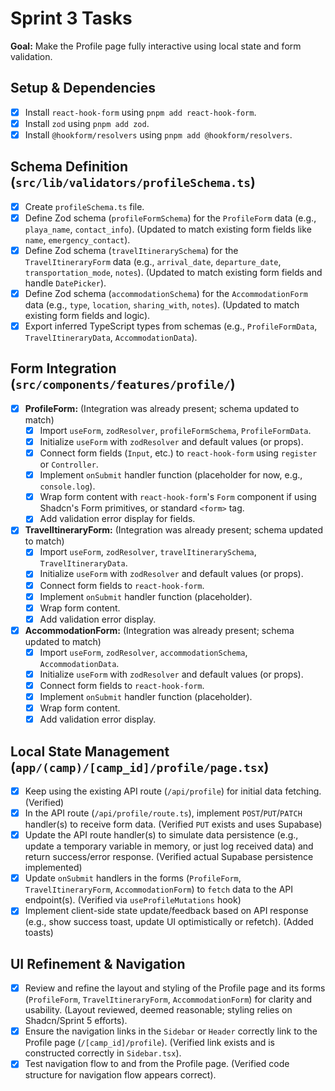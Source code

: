 # Sprint 3 Tasks

**Goal:** Make the Profile page fully interactive using local state and form validation.

## Setup & Dependencies
- [x] Install `react-hook-form` using `pnpm add react-hook-form`.
- [x] Install `zod` using `pnpm add zod`.
- [x] Install `@hookform/resolvers` using `pnpm add @hookform/resolvers`.

## Schema Definition (`src/lib/validators/profileSchema.ts`)
- [x] Create `profileSchema.ts` file.
- [x] Define Zod schema (`profileFormSchema`) for the `ProfileForm` data (e.g., `playa_name`, `contact_info`). (Updated to match existing form fields like `name`, `emergency_contact`).
- [x] Define Zod schema (`travelItinerarySchema`) for the `TravelItineraryForm` data (e.g., `arrival_date`, `departure_date`, `transportation_mode`, `notes`). (Updated to match existing form fields and handle `DatePicker`).
- [x] Define Zod schema (`accommodationSchema`) for the `AccommodationForm` data (e.g., `type`, `location`, `sharing_with`, `notes`). (Updated to match existing form fields and logic).
- [x] Export inferred TypeScript types from schemas (e.g., `ProfileFormData`, `TravelItineraryData`, `AccommodationData`).

## Form Integration (`src/components/features/profile/`)
- [x] **ProfileForm:** (Integration was already present; schema updated to match)
    - [x] Import `useForm`, `zodResolver`, `profileFormSchema`, `ProfileFormData`.
    - [x] Initialize `useForm` with `zodResolver` and default values (or props).
    - [x] Connect form fields (`Input`, etc.) to `react-hook-form` using `register` or `Controller`.
    - [x] Implement `onSubmit` handler function (placeholder for now, e.g., `console.log`).
    - [x] Wrap form content with `react-hook-form`'s `Form` component if using Shadcn's Form primitives, or standard `<form>` tag.
    - [x] Add validation error display for fields.
- [x] **TravelItineraryForm:** (Integration was already present; schema updated to match)
    - [x] Import `useForm`, `zodResolver`, `travelItinerarySchema`, `TravelItineraryData`.
    - [x] Initialize `useForm` with `zodResolver` and default values (or props).
    - [x] Connect form fields to `react-hook-form`.
    - [x] Implement `onSubmit` handler function (placeholder).
    - [x] Wrap form content.
    - [x] Add validation error display.
- [x] **AccommodationForm:** (Integration was already present; schema updated to match)
    - [x] Import `useForm`, `zodResolver`, `accommodationSchema`, `AccommodationData`.
    - [x] Initialize `useForm` with `zodResolver` and default values (or props).
    - [x] Connect form fields to `react-hook-form`.
    - [x] Implement `onSubmit` handler function (placeholder).
    - [x] Wrap form content.
    - [x] Add validation error display.

## Local State Management (`app/(camp)/[camp_id]/profile/page.tsx`)
- [x] Keep using the existing API route (`/api/profile`) for initial data fetching. (Verified)
- [x] In the API route (`/api/profile/route.ts`), implement `POST`/`PUT`/`PATCH` handler(s) to receive form data. (Verified `PUT` exists and uses Supabase)
- [x] Update the API route handler(s) to simulate data persistence (e.g., update a temporary variable in memory, or just log received data) and return success/error response. (Verified actual Supabase persistence implemented)
- [x] Update `onSubmit` handlers in the forms (`ProfileForm`, `TravelItineraryForm`, `AccommodationForm`) to `fetch` data to the API endpoint(s). (Verified via `useProfileMutations` hook)
- [x] Implement client-side state update/feedback based on API response (e.g., show success toast, update UI optimistically or refetch). (Added toasts)

## UI Refinement & Navigation
- [x] Review and refine the layout and styling of the Profile page and its forms (`ProfileForm`, `TravelItineraryForm`, `AccommodationForm`) for clarity and usability. (Layout reviewed, deemed reasonable; styling relies on Shadcn/Sprint 5 efforts).
- [x] Ensure the navigation links in the `Sidebar` or `Header` correctly link to the Profile page (`/[camp_id]/profile`). (Verified link exists and is constructed correctly in `Sidebar.tsx`).
- [x] Test navigation flow to and from the Profile page. (Verified code structure for navigation flow appears correct).
